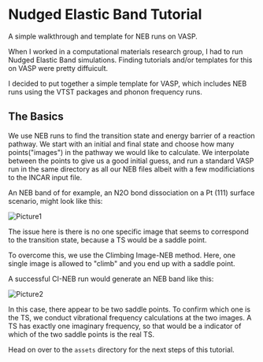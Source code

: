 # Nudged Elastic Band Tutorial

A simple walkthrough and template for NEB runs on VASP.

When I worked in a computational materials research group, I had to run Nudged Elastic Band simulations. Finding tutorials and/or templates for this on VASP were pretty diffuicult.

I decided to put together a simple template for VASP, which includes NEB runs using the VTST packages and phonon frequency runs.

## The Basics

We use NEB runs to find the transition state and energy barrier of a reaction pathway. We start with an initial and final state and choose how many points("images") in the pathway we would like to calculate. We interpolate between the points to give us a good initial guess, and run a standard VASP run in the same directory as all our NEB files albeit with a few modificiations to the INCAR input file.

An NEB band of for example, an N2O bond dissociation on a Pt (111) surface scenario, might look like this:

![Picture1](https://user-images.githubusercontent.com/97717818/150759260-808f9c90-c2c8-4703-817d-5cffe4634e89.png)

The issue here is there is no one specific image that seems to correspond to the transition state, because a TS would be a saddle point.

To overcome this, we use the Climbing Image-NEB method. Here, one single image is allowed to "climb" and you end up with a saddle point.

A successful CI-NEB run would generate an NEB band like this:

![Picture2](https://user-images.githubusercontent.com/97717818/150759808-ce092e86-46cd-4821-8152-5e93854bf2c1.png)

In this case, there appear to be two saddle points. To confirm which one is the TS, we conduct vibrational frequency calculations at the two images. A TS has exactly one imaginary frequency, so that would be a indicator of which of the two saddle points is the real TS.

Head on over to the ```assets``` directory for the next steps of this tutorial.
